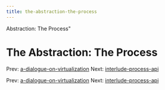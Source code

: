 ```yaml
---
title: the-abstraction-the-process
---
```


Abstraction: The Process"

# The Abstraction: The Process

Prev:
[a-dialogue-on-virtualization](a-dialogue-on-virtualization.md)
Next:
[interlude-process-api](interlude-process-api.md)

Prev:
[a-dialogue-on-virtualization](a-dialogue-on-virtualization.md)
Next:
[interlude-process-api](interlude-process-api.md)
